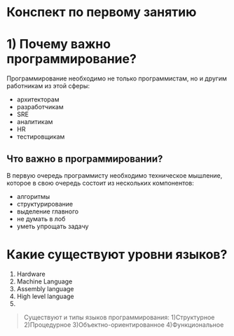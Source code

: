 # Конспект по первому занятию
# 1) Почему важно программирование?
   Программирование необходимо не только программистам, но и другим работникам из этой сферы:
- архитекторам
- разработчикам
- SRE
- аналитикам
- HR
- тестировщикам


## Что важно в программировании?
В первую очередь программисту необходимо техническое мышление, которое в свою очередь состоит из нескольких компонентов:
- алгоритмы
- структурирование
- выделение главного
- не думать в лоб
- уметь упрощать задачу

# Какие существуют уровни языков?
1) Hardware
2) Machine Language
3) Assembly language
4) High level language
5) 


> Существуют и типы языков программирования:
> 1)Структурное
> 2)Процедурное 
> 3)Объектно-ориентированное
> 4)Функциональное





